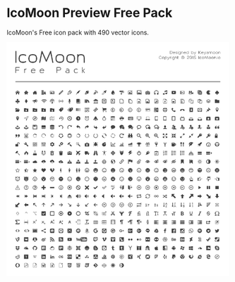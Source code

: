 # IcoMoon Preview Free Pack
IcoMoon's Free icon pack with 490 vector icons.

<img src="img/icomoon.png" alt="Inons IcoMoon Free Pack"/>
<br/>